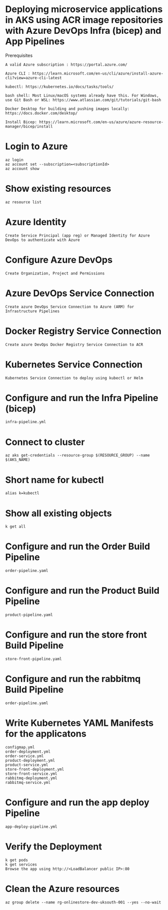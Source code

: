 # Deploying microservice applications in AKS using ACR image repositories with Azure DevOps Infra (bicep) and App Pipelines

Prerequisites

    A valid Azure subscription : https://portal.azure.com/

    Azure CLI : https://learn.microsoft.com/en-us/cli/azure/install-azure-cli?view=azure-cli-latest

    kubectl: https://kubernetes.io/docs/tasks/tools/

    bash shell: Most Linux/macOS systems already have this. For Windows, use Git Bash or WSL: https://www.atlassian.com/git/tutorials/git-bash

    Docker Desktop for building and pushing images locally: https://docs.docker.com/desktop/

    Install Bicep: https://learn.microsoft.com/en-us/azure/azure-resource-manager/bicep/install

# Login to Azure

    az login
    az account set --subscription=<subscriptionId>
    az account show

# Show existing resources

    az resource list

# Azure Identity 

    Create Service Principal (app reg) or Managed Identity for Azure DevOps to authenticate with Azure

# Configure Azure DevOps

    Create Organization, Project and Permissions

# Azure DevOps Service Connection

    Create azure DevOps Service Connection to Azure (ARM) for Infrastructure Pipelines

# Docker Registry Service Connection

    Create azure DevOps Docker Registry Service Connection to ACR

# Kubernetes Service Connection

    Kubernetes Service Connection to deploy using kubectl or Helm

# Configure and run the Infra Pipeline (bicep)

    infra-pipeline.yml

# Connect to cluster

    az aks get-credentials --resource-group $(RESOURCE_GROUP) --name $(AKS_NAME)

# Short name for kubectl

    alias k=kubectl

# Show all existing objects

    k get all

# Configure and run the Order Build Pipeline

    order-pipeline.yaml

# Configure and run the Product Build Pipeline

    product-pipeline.yaml

# Configure and run the store front Build Pipeline
 
    store-front-pipeline.yaml

# Configure and run the rabbitmq Build Pipeline

    order-pipeline.yaml

# Write Kubernetes YAML Manifests for the applicatons

    configmap.yml
    order-deployment.yml
    order-service.yml
    product-deployment.yml
    product-service.yml
    store-front-deployment.yml
    store-front-service.yml
    rabbitmq-deployment.yml
    rabbitmq-service.yml

# Configure and run the app deploy Pipeline

    app-deploy-pipeline.yml

# Verify the Deployment

    k get pods
    k get services
    Browse the app using http://<LoadBalancer public IP>:80

# Clean the Azure resources

    az group delete --name rg-onlinestore-dev-uksouth-001 --yes --no-wait